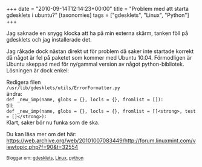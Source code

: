 +++
date = "2010-09-14T12:14:23+00:00"
title = "Problem med att starta gdesklets i ubuntu?"
[taxonomies]
tags = ["gdesklets", "Linux", "Python"]
+++

Jag saknade en snygg klocka att ha på min externa skärm, tanken föll på gdesklets och jag installerade det.

Jag råkade dock nästan direkt ut för problem då saker inte startade korrekt då något är fel på paketet som kommer med Ubuntu 10.04. Förmodligen är Ubuntu skeppad med för ny/gammal version av något python-bibliotek. Lösningen är dock enkel:

Redigera filen  
`/usr/lib/gdesklets/utils/ErrorFormatter.py`  
ändra:  
`def _new_imp(name, globs = {}, locls = {}, fromlist = []):`  
till:  
`def _new_imp(name, globs = {}, locls = {}, fromlist = []<strong>, test = []</strong>):`  
Klart, saker bör nu funka som de ska.

Du kan läsa mer om det här:  
<https://web.archive.org/web/20101007083449/http://forum.linuxmint.com/viewtopic.php?f=90&t=32554>

<small> <p class='technorati-tags'>
  Bloggar om: <a class='technorati-link' href='http://bloggar.se/om/gdesklets' rel='tag' target='_self'>gdesklets</a>, <a class='technorati-link' href='http://bloggar.se/om/Linux' rel='tag' target='_self'>Linux</a>, <a class='technorati-link' href='http://bloggar.se/om/python' rel='tag' target='_self'>python</a>
</p></small>

